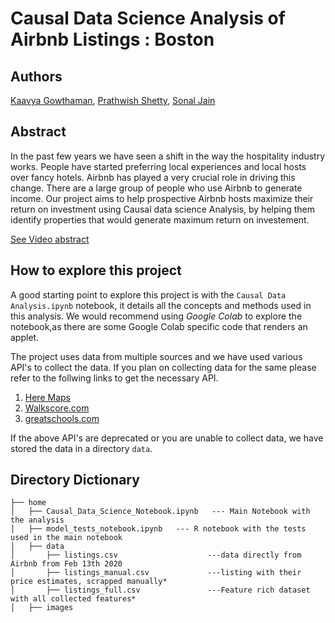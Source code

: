 # Causal Data Science Analysis of Airbnb Listings : Boston

## Authors
[Kaavya Gowthaman](http://www.linkedin.com/in/kaavya-gowthaman), [Prathwish Shetty](https://www.linkedin.com/in/prathwish/), [Sonal Jain](https://www.linkedin.com/in/sjain2212/)

## Abstract

In the past few years we have seen a shift in the way the hospitality industry works. People have started preferring local experiences and local hosts over fancy hotels. Airbnb has played a very crucial role in driving this change. 
There are a large group of people who use Airbnb to generate income. Our project aims to help prospective Airbnb hosts maximize their return on investment using Causal data science Analysis, by helping them identify properties that would generate maximum return on investement.

[See Video abstract](https://youtu.be/L632ONT1L54) 
  
  
## How to explore this project

A good starting point to explore this project is with the `Causal Data Analysis.ipynb` notebook, it details all the concepts and methods used in this analysis. We would recommend using *Google Colab* to explore the notebook,as there are some Google Colab specific code that renders an applet.

The project uses data from multiple sources and we have used various API's to collect the data. If you plan on collecting data for the same please refer to the follwing links to get the necessary API.
1. [Here Maps](https://developer.here.com/)
1. [Walkscore.com](https://www.walkscore.com/professional/walk-score-apis.php)
1. [greatschools.com](https://www.greatschools.org/api/request-api-key)

If the above API's are deprecated or you are unable to collect data, we have stored the data in a directory `data`.

## Directory Dictionary

```
├── home  
│   ├── Causal_Data_Science_Notebook.ipynb   --- Main Notebook with the analysis
│   ├── model_tests_notebook.ipynb   --- R notebook with the tests used in the main notebook
│   ├── data
│       ├── listings.csv        			---data directly from Airbnb from Feb 13th 2020
│       ├── listings_manual.csv 			---listing with their price estimates, scrapped manually*
│       ├── listings_full.csv   			---Feature rich dataset with all collected features*
│   ├── images
```

